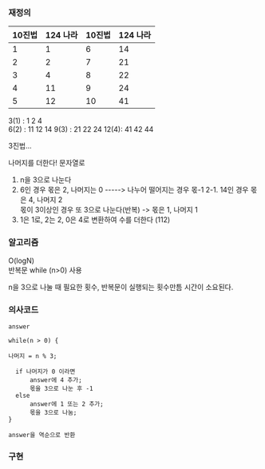 ### 재정의
|10진법	|124 나라	|10진법	|124 나라|
|------|------|--------|-------|
|1 |	1	| 6	| 14|
|2	|2	|7	|21|
|3	|4	|8	|22|
|4	|11	|9	|24|
|5	|12	|10	|41|



3(1) : 1      2      4     
6(2) : 11     12     14
9(3) : 21     22     24
12(4): 41     42     44

3진법...

나머지를 더한다! 문자열로
1. n을 3으로 나눈다
2. 6인 경우 몫은 2, 나머지는 0 -----> 나누어 떨어지는 경우 몫-1
2-1. 14인 경우 몫은 4, 나머지 2  
     몫이 3이상인 경우 또 3으로 나눈다(반복)
     -> 몫은 1, 나머지 1
3. 1은 1로, 2는 2, 0은 4로 변환하여 수를 더한다 (112)

### 알고리즘
O(logN)   
반복문 while (n>0) 사용  


n을 3으로 나눌 때 필요한 횟수, 반복문이 실행되는 횟수만틈 시간이 소요된다.  



### 의사코드
```
answer

while(n > 0) {

나머지 = n % 3;

  if 나머지가 0 이라면
      answer에 4 추가;
      몫을 3으로 나눈 후 -1
  else
      answer에 1 또는 2 추가;
      몫을 3으로 나눔;
}

answer을 역순으로 반환

```


### 구현
